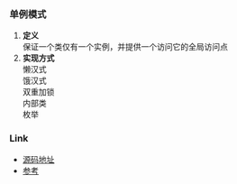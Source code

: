 ### 单例模式
1. **定义**  
保证一个类仅有一个实例，并提供一个访问它的全局访问点
2. **实现方式**  
懒汉式  
饿汉式  
双重加锁  
内部类  
枚举  

### Link
- [源码地址](https://github.com/dzhai/Demo/tree/master/Designpattern/src/com/d/singleton)
- [参考](http://blog.csdn.net/m13666368773/article/details/7679343)
